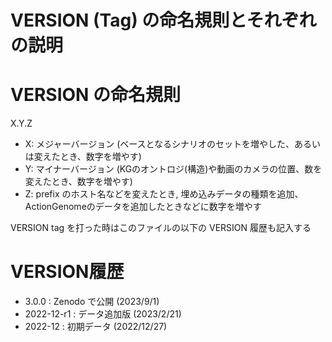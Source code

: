 # VERSION (Tag) の命名規則とそれぞれの説明

# VERSION の命名規則

X.Y.Z
 * X: メジャーバージョン (ベースとなるシナリオのセットを増やした、あるいは変えたとき、数字を増やす)
 * Y: マイナーバージョン (KGのオントロジ(構造)や動画のカメラの位置、数を変えたとき、数字を増やす)
 * Z: prefix のホスト名などを変えたとき, 埋め込みデータの種類を追加、ActionGenomeのデータを追加したときなどに数字を増やす

VERSION tag を打った時はこのファイルの以下の VERSION 履歴も記入する

# VERSION履歴

 * 3.0.0 : Zenodo で公開 (2023/9/1)
 * 2022-12-r1 : データ追加版 (2023/2/21)
 * 2022-12 : 初期データ (2022/12/27)
